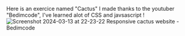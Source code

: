 Here is an exercice named "Cactus" I made thanks to the youtuber "Bedimcode", I've learned alot of CSS and javsascript !
![Screenshot 2024-03-13 at 22-23-22 Responsive cactus website - Bedimcode](https://github.com/ginodalsasso/Exercice_Cactus/assets/159161313/aa2ef45c-4b1d-442d-9ba2-e6aa610027b0)
